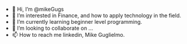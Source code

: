 - 👋 Hi, I’m @mikeGugs
- 👀 I’m interested in Finance, and how to apply technology in the field.
- 🌱 I’m currently learning beginner level programming.
- 💞️ I’m looking to collaborate on ...
- 📫 How to reach me linkedin, Mike Guglielmo.

<!---
mikeGugs/mikeGugs is a ✨ special ✨ repository because its `README.md` (this file) appears on your GitHub profile.
You can click the Preview link to take a look at your changes.
--->
